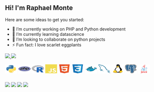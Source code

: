 ## Hi! I'm Raphael Monte

Here are some ideas to get you started:

- 🔭 I’m currently working on PHP and Python development
- 🌱 I’m currently learning datascience
- 👯 I’m looking to collaborate on python projects
- ⚡ Fun fact: I love scarlet eggplants

<div align="left">
  <a href="https://github.com/rmonte">
    <img height="180em" src="https://github-readme-stats.vercel.app/api?username=rmonte&show_icons=true&theme=highcontrast&include_all_commits=true&count_private=true"/>
    <img height="180em" src="https://github-readme-stats.vercel.app/api/top-langs/?username=rmonte&layout=compact&langs_count=10&theme=highcontrast"/>
  </a>
</div>
  
<div style="display: inline_block"><br>
  <img align="center" alt="Python" height="30" width="40" src="https://raw.githubusercontent.com/devicons/devicon/master/icons/python/python-original.svg"/>
  <img align="center" alt="PHP" height="30" width="40" src="https://raw.githubusercontent.com/devicons/devicon/master/icons/php/php-original.svg"/>
  <img align="center" alt="R" height="30" width="40" src="https://raw.githubusercontent.com/devicons/devicon/master/icons/r/r-original.svg"/>
  <img align="center" alt="Js" height="30" width="40" src="https://raw.githubusercontent.com/devicons/devicon/master/icons/javascript/javascript-plain.svg"/>
  <img align="center" alt="HTML" height="30" width="40" src="https://raw.githubusercontent.com/devicons/devicon/master/icons/html5/html5-original.svg"/>
  <img align="center" alt="CSS" height="30" width="40" src="https://raw.githubusercontent.com/devicons/devicon/master/icons/css3/css3-original.svg"/>
  <img align="center" alt="Docker" height="30" width="40" src="https://raw.githubusercontent.com/devicons/devicon/master/icons/docker/docker-original.svg"/>
  <img align="center" alt="Mysql" height="30" width="40" src="https://raw.githubusercontent.com/devicons/devicon/master/icons/mysql/mysql-original.svg"/>
  <img align="center" alt="Linux" height="30" width="40" src="https://raw.githubusercontent.com/devicons/devicon/master/icons/linux/linux-original.svg"/>
  <img align="center" alt="Postgre Sql" height="30" width="40" src="https://raw.githubusercontent.com/devicons/devicon/master/icons/postgresql/postgresql-original.svg"/>
  <img align="center" alt="Postgre Sql" height="30" width="40" src="https://raw.githubusercontent.com/devicons/devicon/master/icons/java/java-original-wordmark.svg"/>
</div>
  
  ##
 
<div> 
  <a href="https://twitter.com/Raphael_Monte" target="_blank"><img src="https://img.shields.io/badge/Twitter-1DA1F2?style=for-the-badge&logo=twitter&logoColor=white" target="_blank"></a>
  <a href="https://www.instagram.com/raphaeldomonte/" target="_blank"><img src="https://img.shields.io/badge/-Instagram-%23E4405F?style=for-the-badge&logo=instagram&logoColor=white" target="_blank"></a>
  <a href = "mailto:raphael.monte@protonmail.com"><img src="https://img.shields.io/badge/ProtonMail-8B89CC?style=for-the-badge&logo=protonmail&logoColor=white" target="_blank"></a>
  <a href="https://www.linkedin.com/in/raphaelmonte/" target="_blank"><img src="https://img.shields.io/badge/-LinkedIn-%230077B5?style=for-the-badge&logo=linkedin&logoColor=white" target="_blank"></a> 
</div>
